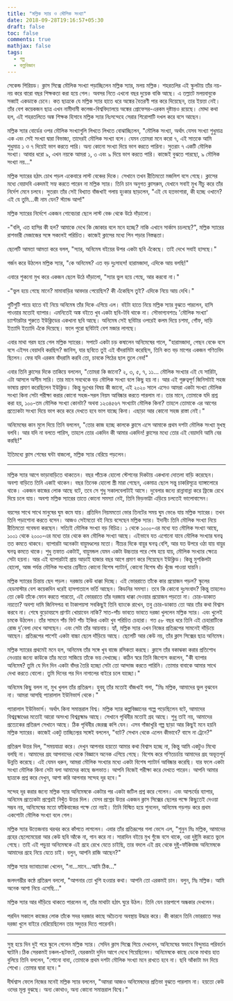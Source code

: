 ```yaml
---
title: "মল্লিক স্যার ও মৌলিক সংখ্যা"
date: 2018-09-28T19:16:57+05:30
draft: false
toc: false
comments: true
mathjax: false
tags:
  - গল্প
  - কল্পবিজ্ঞান
---
```


সেকেন্ড পিরিয়ড। ক্লাস সিক্সে মৌলিক সংখ্যা পড়াচ্ছিলেন মল্লিক স্যার, মলয় মল্লিক। শহরতলির এই স্কুলটায় তাঁর নয়-নয় করে বারো বছর শিক্ষকতা করা হয়ে গেল। অবসর নিতে এখনো বছর দুয়েক বাকি আছে। এ তল্লাটে মলয়বাবুকে সব্বাই একডাকে চেনে। কত ছাত্রকে যে মল্লিক স্যার হাতে ধরে অঙ্কের বৈতরণী পার করে দিয়েছেন, তার ইয়ত্তা নেই। তাঁর বেশ কয়েকজন ছাত্র এখন নামীদামী কলেজ-বিশ্ববিদ্যালয়ে অঙ্কের প্রোফেসর-এরকম দৃষ্টান্তও রয়েছে। মোদ্দা কথা হল, এই শহরতলিতে অঙ্ক শিক্ষক হিসাবে মল্লিক স্যার নিঃসন্দেহে সেরার শিরোপাটি দখল করে বসে আছেন।

মল্লিক স্যার বোর্ডের ওপর মৌলিক সংখ্যাগুলি লিখতে লিখতে বোঝাচ্ছিলেন, "মৌলিক সংখ্যা, অর্থাৎ যেসব সংখ্যা শুধুমাত্র এক এবং সেই সংখ্যা দ্বারা বিভাজ্য, তাদেরই মৌলিক সংখ্যা বলে। যেমন তোমরা মনে করো ৭, এই সাতকে আমি শুধুমাত্র ১ ও ৭ দিয়েই ভাগ করতে পারি। অন্য কোনো সংখ্যা দিয়ে ভাগ করতে পারিনা। সুতরাং ৭ একটি মৌলিক সংখ্যা। আবার ধরো ৯, এখন নয়কে আমরা ১, ৩ এবং ৯ দিয়ে ভাগ করতে পারি। কাজেই বুঝতে পারছো, ৯ মৌলিক সংখ্যা নয়..."

মল্লিক স্যারের হঠাৎ চোখ পড়ল একেবারে লাস্ট বেঞ্চের দিকে। সেখানে তখন রীতিমতো মজলিশ বসে গেছে। ক্লাসের মধ্যে বেয়াদবি একদমই সহ্য করতে পারেন না মল্লিক স্যার। তিনি চান অনুগত ক্লাসরুম, যেখানে সবাই মুখ নীচু করে তাঁর নির্দেশ মেনে চলবে। সুতরাং তাঁর সেই বিখ্যাত বাঁজখাই গলায় হুংকার ছাড়লেন, "এই যে হতভাগারা, কী হচ্ছে ওখানে? এই যে তুমি…কী নাম যেন? স্ট্যান্ড আপ!"

মল্লিক স্যারের নির্দেশে একজন গোবেচারা ছেলে লাস্ট বেঞ্চ থেকে উঠে দাঁড়ালো।

-"বলি, এত হাসির কী হল? আমাকে দেখে কি জোকার বলে মনে হচ্ছে? নাকি এখানে সার্কাস চচলছে?", মল্লিক স্যারের রাশভারী মেজাজের সঙ্গে সকলেই পরিচিত। কাজেই ক্লাসের মধ্যে পিন পড়ার নিস্তব্ধতা।

ছেলেটি আমতা আমতা করে বলল, "স্যার, অনিমেষ বইয়ের উপর একটা ছবি এঁকেছে। তাই দেখে সবাই হাসছে।"

গর্জন করে উঠলেন মল্লিক স্যার, "কে অনিমেষ? এত বড় দুঃসাহস! হারামজাদা, এদিকে আয় বলছি!"

এবারে শুকনো মুখ করে একজন ছেলে উঠে দাঁড়ালো, "স্যার ভুল হয়ে গেছে, আর করবো না।"

-"ভুল হয়ে গেছে মানে? মামাবাড়ির আবদার পেয়েছিস? কী এঁকেছিস তুই? এদিকে নিয়ে আয় দেখি।"

গুটিগুটি পায়ে হাতে বই নিয়ে অনিমেষ তাঁর দিকে এগিয়ে এল। বইটা হাতে নিয়ে মল্লিক স্যার বুঝতে পারলেন, হাসি পাওয়ার মতোই ব্যাপার। এমনিতেই অঙ্ক বইতে খুব একটা ছবি-টবি থাকে না। সৌভাগ্যবশতঃ 'মৌলিক সংখ্যা' চ্যাপ্টারটার শুরুতে ইউক্লিডের একখানা ছবি আছে। অনিমেষ সেই ছবিটার ওপরেই কলম দিয়ে চশমা, গোঁফ, দাড়ি ইত্যাদি ইত্যাদি এঁকে দিয়েছে। ফলে পুরো ছবিটাই বেশ মজার লাগছে।

এবার মাথা গরম হয়ে গেল মল্লিক স্যারের। সপাটে একটা চড় কষালেন অনিমেষের গালে, "হারামজাদা, পেছন বেঞ্চে বসে বসে এইসব বেয়াদবি করছিস? জানিস, যার ছবিতে তুই এই বাঁদরামিটা করেছিস, তিনি কত বড় মাপের একজন গণিতবিদ ছিলেন। ফের যদি এরকম বাঁদরামি করবি তো, চাবকে পিঠের ছাল তুলে নেব!"

এবার তিনি ক্লাসের দিকে তাকিয়ে বললেন, "তোমরা কি জানো? ২, ৩, ৫, ৭, ১১... মৌলিক সংখ্যার এই যে সারিটা, এটা আসলে অসীম সারি। তার মানে সবথেকে বড় মৌলিক সংখ্যা বলে কিছু হয় না। আর এই গুরুত্বপূর্ণ জিনিসটাই সহজ ভাষায় প্রমাণ করেছিলেন ইউক্লিড। কিন্তু দুঃখের বিষয় কী জানো, এই ২০২০ সালে এসেও আমরা একটা সংখ্যা মৌলিক সংখ্যা কিনা সেটা পরীক্ষা করার কোনো সহজ-সরল নিয়ম আবিষ্কার করতে পারলাম না। তার মানে, তোমাকে যদি প্রশ্ন করা হয়, ১০০-তম মৌলিক সংখ্যা কোনটা? অথবা ১২৩৪৫৬৭ সংখ্যাটা মৌলিক কিনা? তাহলে তোমাকে এর আগের প্রত্যেকটা সংখ্যা দিয়ে ভাগ করে করে দেখতে হবে ভাগ যাচ্ছে কিনা। এছাড়া আর কোনো সহজ রাস্তা নেই।"

অনিমেষের কান মুলে দিয়ে তিনি বললেন, "তোর কাজ হচ্ছে কালকে ক্লাসে এসে আমাকে প্রথম দশটা মৌলিক সংখ্যা মুখস্থ বলবি। আর যদি না বলতে পারিস, তাহলে তোর একদিন কী আমার একদিন! ক্লাসের মধ্যে তোর এই বেয়াদবি আমি বের করছি!"

ইতিমধ্যে ক্লাস শেষের ঘন্টা বাজলো, মল্লিক স্যার বেরিয়ে পড়লেন।

---

মল্লিক স্যার আগে ভাড়াবাড়িতে থাকতেন। বছর পাঁচেক হোলো স্টেশনের দিকটায় একখানা দোতলা বাড়ি করেছেন। অবশ্য বাড়িতে তিনি একাই থাকেন। বছর তিনেক হোলো স্ত্রী মারা গেছেন, একমাত্র ছেলে সন্তু চাকরিসূত্রে ব্যাঙ্গালোরে থাকে। একজন কাজের লোক আছে বটে, তবে সে শুধু সকালবেলাটাই আসে। দুবেলার জন্যে রান্নাবান্না করে ফ্রিজে রেখে দিয়ে চলে যায়। অবশ্য মল্লিক স্যারের তাতে কোনো সমস্যা নেই, তিনি ভিড়ভাট্টা এড়িয়ে চলতেই ভালোবাসেন।

বয়সের সাথে সাথে মানুষের ঘুম কমে যায়। প্রতিদিন নিয়মমতো ভোর তিনটের সময় ঘুম ভেঙে যায় মল্লিক স্যারের। তখন তিনি পড়াশোনা করতে বসেন। আজও সেইমতো বই নিয়ে বসেছেন মল্লিক স্যার। ইদানীং তিনি মৌলিক সংখ্যা নিয়ে রীতিমতো গবেষনা করছেন। সত্যিই মৌলিক সংখ্যা বড় বিচিত্র। ১ থেকে ১০০০-এর মধ্যে যত মৌলিক সংখ্যা আছে, ১০০১ থেকে ২০০০-এর মধ্যে তার থেকে কম মৌলিক সংখ্যা আছে। এইভাবে যত এগোনো যাবে মৌলিক সংখ্যার ঘনত্ব তত কমতে থাকবে। ব্যাপারটা অনেকটা বায়ুমণ্ডলের মতো। নীচের দিকে বায়ুর ঘনত্ব বেশি, আর যত উপরে ওঠা যায় বায়ুর ঘনত্ব কমতে থাকে। শুধু তফাত একটাই, বায়ুমন্ডল যেমন একটা উচ্চতার পরে শেষ হয়ে যায়, মৌলিক সংখ্যার ক্ষেত্রে সেটা হয়না। আর এই ব্যাপারটাই প্রায় আড়াই হাজার বছর আগে প্রমাণ করে গিয়েছেন ইউক্লিড। কিন্তু মুশকিলটা হোলো, আজ পর্যন্ত মৌলিক সংখ্যার শ্রেনীতে কোনো বিশেষ প্যাটার্ন, কোনো বিশেষ ধাঁচ খুঁজে পাওয়া যায়নি।

মল্লিক স্যারের চিন্তায় ছেদ পড়ল। দরজায় কেউ ধাক্কা দিচ্ছে। এই ভোররাতে তাঁকে কার প্রয়োজন পড়ল? স্কুলের হেডমাস্টার বেশ কয়েকদিন ধরেই হাসপাতালে ভর্তি আছেন। কিডনির সমস্যা। তবে কি কোনো দুঃসংবাদ? কিন্তু তাহলেও তো কেউ তাঁকে ফোন করতে পারতো, এই ভোররাতে তাঁর দরজায় ধাক্কা দেওয়ার প্রয়োজন পড়তো না। চোর-ডাকাত নয়তো? অবশ্য দামি জিনিসপত্র বা টাকাপয়সা সবকিছুই তিনি ব্যাংকে রাখেন, তবু চোর-ডাকাত তো আর তাঁর কথা বিশ্বাস করবে না। শেষে বুড়োবয়সে প্রাণটা খোয়াবেন নাকি? সাত-পাঁচ ভাবতে ভাবতে দরজা খুললেন মল্লিক স্যার। এবং খুলেই চমকে উঠলেন। তাঁর সামনে পাঁচ ফিট পাঁচ ইঞ্চির একটা খুব পরিচিত চেহারা। গত ৫৮ বছর ধরে তিনি এই চেহারাটিকে রোজ দু’বেলা দেখে আসছেন। এবং সেটা তাঁর আয়নায়। হ্যাঁ, মল্লিক স্যার এখন নিজের প্রতিরূপের সামনেই দাঁড়িয়ে আছেন। প্রতিরূপের পাশেই একটা বাচ্চা ছেলে দাঁড়িয়ে আছে। ছেলেটি আর কেউ নয়, তাঁর ক্লাস সিক্সের ছাত্র অনিমেষ।

মল্লিক স্যারের প্রথমেই মনে হল, অনিমেষ তাঁর সঙ্গে খুব বাজে রসিকতা করছে। ক্লাসে তাঁর বকাঝকা করার প্রতিশোধ নেওয়ার জন্যে কাউকে তাঁর মতো সাজিয়ে তাঁকে ভয় দেখাচ্ছে। কঠিন স্বরে তিনি জিগ্যেস করলেন, "কী ব্যাপার অনিমেষ? তুমি যে দিন দিন একটা বাঁদর তৈরি হচ্ছো সেটা তো আন্দাজ করতে পারিনি। তোমার বাবাকে আমার সাথে দেখা করতে বোলো। তুমি দিনের পর দিন নাগালের বাইরে চলে যাচ্ছো।"

অনিমেষ কিছু বলল না, মুখ খুলল তাঁর প্রতিরূপ। হুবহু তাঁর মতোই বাঁজখাই গলা, "মিঃ মল্লিক, আমাদের ভুল বুঝবেন না। আমরা আসছি প্যারালাল ইউনিভার্স থেকে।"

প্যারালাল ইউনিভার্স। অর্থাৎ কিনা সমান্তরাল বিশ্ব। মল্লিক স্যার কল্পবিজ্ঞানের গল্পে পড়েছিলেন বটে, আমাদের বিশ্বব্রহ্মাণ্ডের মতোই আরো অসংখ্য বিশ্বব্রহ্মাণ্ড আছে। সেখানে পৃথিবীর মতোই গ্রহ আছে। শুধু তাই নয়, আমাদের প্রত্যেকের প্রতিরূপ সেখানে আছে। ঠিক পৃথিবীর জেরক্স কপি যেন। এসব গাঁজাখুরি গল্প ছাড়া আর কিছুই মনে হয়নি মল্লিক স্যারের। কাজেই একটু তাচ্ছিল্যের সঙ্গেই বললেন, "বটে? সেখান থেকে এলেন কীভাবে? বাসে না ট্রেনে?"

প্রতিরূপ উত্তর দিল, "সময়যাত্রা করে। দেখুন আপনার হয়তো আমার কথা বিশ্বাস হচ্ছে না, কিন্তু আমি একটুও মিথ্যে বলছি না। আমাদের গ্রহ আপনাদের থেকে বিজ্ঞানে অনেক এগিয়ে গেছে। বিশেষ করে গণিতচর্চায় আমাদের গ্রহ অভূতপূর্ব উন্নতি করেছে। এই যেমন ধরুন, আমরা মৌলিক সংখ্যার মধ্যে একটা বিশেষ প্যাটার্ন আবিষ্কার করেছি। যার ফলে একটা সংখ্যা মৌলিক কিনা সেটা বলা আমাদের কাছে জলভাত। আপনি নিজেই পরীক্ষা করে দেখতে পারেন। আপনি আমার ছাত্রকে প্রশ্ন করে দেখুন, আশা করি আপনার সন্দেহ দূর হবে।"

সন্দেহ দূর করার জন্যে মল্লিক স্যার অনিমেষকে একটার পর একটা জটিল প্রশ্ন করে গেলেন। এবং আশ্চর্যের ব্যাপার, অনিমেষ প্রত্যেকটা প্রশ্নেরই নিখুঁত উত্তর দিল। যেসব প্রশ্নের উত্তর একজন ক্লাস সিক্সের ছেলের পক্ষে কিছুতেই দেওয়া সম্ভব নয়, অনিমেষের মতো ফাঁকিবাজের পক্ষে তো নয়ই। তিনি বিস্মিত হয়ে শুনলেন, অনিমেষ গড়গড় করে প্রথম একশোটা মৌলিক সংখ্যা বলে গেল।

মল্লিক স্যার উত্তেজনায় থরথর করে কাঁপতে লাগলেন। এবার তাঁর প্রতিরূপের গলা ভেসে এল, "শুনুন মিঃ মল্লিক, আমাদের গ্রহের ছেলেমেয়েরা আর কেউ ছবি আঁকে না, গান করে না। সারাদিন বইয়ে মুখ গুঁজে বসে থাকে, ওরা দুষ্টুমি করতে ভুলে গেছে। তাই এই পড়ুয়া অনিমেষকে এই গ্রহে রেখে যেতে চাইছি, তার বদলে এই গ্রহ থেকে দুষ্টু-ফাঁকিবাজ অনিমেষকে আমাদের গ্রহে নিয়ে যেতে চাই। বলুন, আপনি রাজি আছেন?"

মল্লিক স্যার ভ্যাবাচ্যাকা খেলেন, "না...মানে...আমি ঠিক…"

জলদগম্ভীর কন্ঠে প্রতিরূপ বললো, "আপনার তো খুশি হওয়ার কথা। আপনি তো এরকমই চান। বলুন, মিঃ মল্লিক। আমি অনেক আশা নিয়ে এসেছি…"

মল্লিক স্যার আর দাঁড়িয়ে থাকতে পারলেন না, তাঁর মাথাটা হঠাৎ ঘুরে উঠল। তিনি যেন চারপাশে অন্ধকার দেখলেন।

পরদিন সকালে কাজের লোক তাঁকে সদর দরজার কাছে অচৈতন্য অবস্থায় উদ্ধার করে। কী কারনে তিনি ভোররাতে সদর দরজা খুলে বাইরে বেরিয়েছিলেন তার সদুত্তর দিতে পারেননি।

---

সুস্থ হয়ে দিন দুই পরে স্কুলে গেলেন মল্লিক স্যার। সেদিন ক্লাস সিক্সে গিয়ে দেখলেন, অনিমেষের স্বভাবে বিন্দুমাত্র পরিবর্তন ঘটেনি।ঠিক সেরকমই চঞ্চল-ছটফটে, যেরকমটা দুদিন আগে দেখে গিয়েছিলেন। অনিমেষকে কাছে ডেকে মাথায় হাত বুলিয়ে তিনি বললেন, "শোনো বাবা, তোমাকে প্রথম দশটা মৌলিক সংখ্যা মনে রাখতে হবে না। ছবি আঁকাটা মন দিয়ে শেখো। তোমার দ্বারা হবে।"

দীর্ঘশ্বাস ফেলে নিজের মনেই মল্লিক স্যার বললেন, "আমরা আজও অনিমেষদের প্রতিভা বুঝতে পারলাম না। হয়তো কেউ ওদের মূল্য বুঝছে। অন্য কোথাও, অন্য কোনো সমান্তরাল বিশ্বে।"